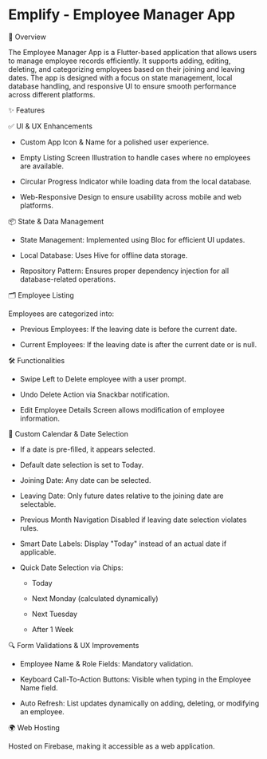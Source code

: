 # Emplify - Employee Manager App

📌 Overview

The Employee Manager App is a Flutter-based application that allows users to manage employee records efficiently. It supports adding, editing, deleting, and categorizing employees based on their joining and leaving dates. The app is designed with a focus on state management, local database handling, and responsive UI to ensure smooth performance across different platforms.

✨ Features

✅ UI & UX Enhancements

- Custom App Icon & Name for a polished user experience.

- Empty Listing Screen Illustration to handle cases where no employees are available.

- Circular Progress Indicator while loading data from the local database.

- Web-Responsive Design to ensure usability across mobile and web platforms.

📦 State & Data Management

- State Management: Implemented using Bloc for efficient UI updates.

- Local Database: Uses Hive for offline data storage.

- Repository Pattern: Ensures proper dependency injection for all database-related operations.

🗂️ Employee Listing

Employees are categorized into:

- Previous Employees: If the leaving date is before the current date.

- Current Employees: If the leaving date is after the current date or is null.

🛠️ Functionalities

- Swipe Left to Delete employee with a user prompt.

- Undo Delete Action via Snackbar notification.

- Edit Employee Details Screen allows modification of employee information.

📅 Custom Calendar & Date Selection

- If a date is pre-filled, it appears selected.

- Default date selection is set to Today.

- Joining Date: Any date can be selected.

- Leaving Date: Only future dates relative to the joining date are selectable.

- Previous Month Navigation Disabled if leaving date selection violates rules.

- Smart Date Labels: Display "Today" instead of an actual date if applicable.

- Quick Date Selection via Chips:

  - Today

  - Next Monday (calculated dynamically)

  - Next Tuesday

  - After 1 Week

🔍 Form Validations & UX Improvements

- Employee Name & Role Fields: Mandatory validation.

- Keyboard Call-To-Action Buttons: Visible when typing in the Employee Name field.

- Auto Refresh: List updates dynamically on adding, deleting, or modifying an employee.

🌍 Web Hosting

Hosted on Firebase, making it accessible as a web application.
